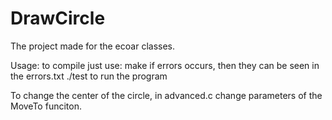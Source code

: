 # DrawCircle
The project made for the ecoar classes.

Usage:
to compile just use: make
if errors occurs, then they can be seen in the errors.txt
./test to run the program

To change the center of the circle, in advanced.c change parameters of the MoveTo funciton.
